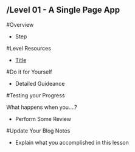 /Level 01 - A Single Page App
-----------

#Overview

* Step

#Level Resources

* [Title](http://example.com/)

#Do it for Yourself

* Detailed Guideance

#Testing your Progress

What happens when you....?

* Perform Some Review

#Update Your Blog Notes

* Explain what you accomplished in this lesson



